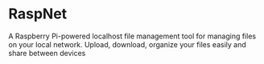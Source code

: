 # RaspNet
A Raspberry Pi-powered localhost file management tool for managing files on your local network. Upload, download, organize your files easily and share between devices 
